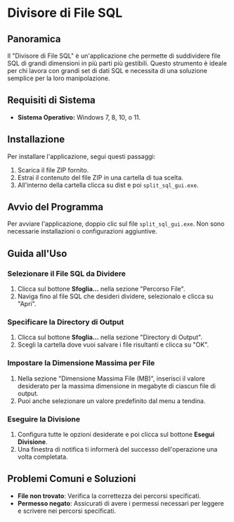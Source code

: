 # Divisore di File SQL

## Panoramica
Il "Divisore di File SQL" è un'applicazione che permette di suddividere file SQL di grandi dimensioni in più parti più gestibili. Questo strumento è ideale per chi lavora con grandi set di dati SQL e necessita di una soluzione semplice per la loro manipolazione.

## Requisiti di Sistema
- **Sistema Operativo:** Windows 7, 8, 10, o 11.

## Installazione
Per installare l'applicazione, segui questi passaggi:
1. Scarica il file ZIP fornito.
2. Estrai il contenuto del file ZIP in una cartella di tua scelta.
3. All'interno della cartella clicca su dist e poi `split_sql_gui.exe`.

## Avvio del Programma
Per avviare l'applicazione, doppio clic sul file `split_sql_gui.exe`. Non sono necessarie installazioni o configurazioni aggiuntive.

## Guida all'Uso

### Selezionare il File SQL da Dividere
1. Clicca sul bottone **Sfoglia...** nella sezione "Percorso File".
2. Naviga fino al file SQL che desideri dividere, selezionalo e clicca su "Apri".

### Specificare la Directory di Output
1. Clicca sul bottone **Sfoglia...** nella sezione "Directory di Output".
2. Scegli la cartella dove vuoi salvare i file risultanti e clicca su "OK".

### Impostare la Dimensione Massima per File
1. Nella sezione "Dimensione Massima File (MB)", inserisci il valore desiderato per la massima dimensione in megabyte di ciascun file di output.
2. Puoi anche selezionare un valore predefinito dal menu a tendina.

### Eseguire la Divisione
1. Configura tutte le opzioni desiderate e poi clicca sul bottone **Esegui Divisione**.
2. Una finestra di notifica ti informerà del successo dell'operazione una volta completata.

## Problemi Comuni e Soluzioni
- **File non trovato**: Verifica la correttezza dei percorsi specificati.
- **Permesso negato**: Assicurati di avere i permessi necessari per leggere e scrivere nei percorsi specificati.

